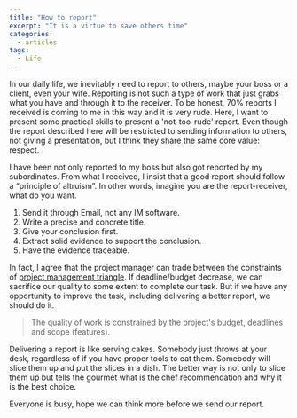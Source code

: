 ```yaml
---
title: "How to report"
excerpt: "It is a virtue to save others time"
categories:
  - articles
tags:
  - Life
---
```


In our daily life, we inevitably need to report to others, maybe your boss or a client, even your wife. Reporting is not such a type of work that just grabs what you have and through it to the receiver. To be honest, 70% reports I received is coming to me in this way and it is very rude. Here, I want to present some practical skills to present a 'not-too-rude' report. Even though the report described here will be restricted to sending information to others, not giving a presentation, but I think they share the same core value: respect.

I have been not only reported to my boss but also got reported by my subordinates. From what I received, I insist that a good report should follow a “principle of altruism”. In other words, imagine you are the report-receiver, what do you want.

1. Send it through Email, not any IM software. 
2. Write a precise and concrete title. 
3. Give your conclusion first. 
4. Extract solid evidence to support the conclusion.
5. Have the evidence traceable.

In fact, I agree that the project manager can trade between the constraints of [project management triangle](https://en.wikipedia.org/wiki/Project_management_triangle). If deadline/budget decrease, we can sacrifice our quality to some extent to complete our task. But if we have any opportunity to improve the task, including delivering a better report, we should do it.

> The quality of work is constrained by the project's budget, deadlines and scope (features).

Delivering a report is like serving cakes. Somebody just throws at your desk, regardless of if you have proper tools to eat them. Somebody will slice them up and put the slices in a dish. The better way is not only to slice them up but tells the gourmet what is the chef recommendation and why it is the best choice.

Everyone is busy, hope we can think more before we send our report.

